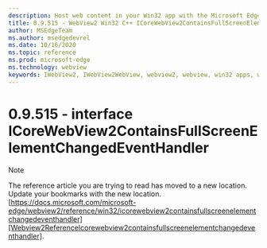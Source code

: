 ```yaml
---
description: Host web content in your Win32 app with the Microsoft Edge WebView2 control
title: 0.9.515 - WebView2 Win32 C++ ICoreWebView2ContainsFullScreenElementChangedEventHandler
author: MSEdgeTeam
ms.author: msedgedevrel
ms.date: 10/16/2020
ms.topic: reference
ms.prod: microsoft-edge
ms.technology: webview
keywords: IWebView2, IWebView2WebView, webview2, webview, win32 apps, win32, edge, ICoreWebView2, ICoreWebView2Controller, browser control, edge html
---
```


# 0.9.515 - interface ICoreWebView2ContainsFullScreenElementChangedEventHandler 

> [!NOTE]
> The reference article you are trying to read has moved to a new location.  
> Update your bookmarks with the new location.  
> [https://docs.microsoft.com/microsoft-edge/webview2/reference/win32/icorewebview2containsfullscreenelementchangedeventhandler][Webview2ReferenceIcorewebview2containsfullscreenelementchangedeventhandler].  

[Webview2ReferenceIcorewebview2containsfullscreenelementchangedeventhandler]: /microsoft-edge/webview2/reference/win32/icorewebview2containsfullscreenelementchangedeventhandler "interface ICoreWebView2ContainsFullScreenElementChangedEventHandler | Microsoft Docs"
